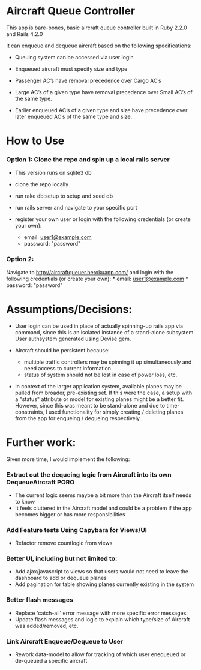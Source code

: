# Aircraft Queue Controller

This app is bare-bones, basic aircraft queue controller built in Ruby 2.2.0 and Rails 4.2.0

It can enqueue and dequeue aircraft based on the following specifications:

* Queuing system can be accessed via user login

* Enqueued aircraft must specify size and type

* Passenger AC’s have removal precedence over Cargo AC’s

* Large AC’s of a given type have removal precedence over Small AC’s of the same type.

* Earlier enqueued AC’s of a given type and size have precedence over later enqueued AC’s of the same type and size.

# How to Use
  ### Option 1: Clone the repo and spin up a local rails server
  * This version runs on sqlite3 db
  * clone the repo locally
  * run 
        rake db:setup
      to setup and seed db
  * run
        rails server
    and navigate to your specific port 

  * register your own user or
  login with the following credentials (or create your own):
    * email: user1@example.com
    * password: "password"

  ### Option 2:

  Navigate to http://aircraftqueuer.herokuapp.com/
  and login with the following credentials (or create your own):
    * email: user1@example.com
    * password: "password"

# Assumptions/Decisions:

* User login can be used in place of actually spinning-up rails app via command, since this is an isolated instance of a stand-alone subsystem. User authsystem generated using Devise gem.

* Aircraft should be persistent because:
  - multiple traffic controllers may be spinning it up simultaneously and need access to current information
  - status of system should not be lost in case of power loss, etc.

* In context of the larger application system, available planes may be pulled from broader, pre-existing set. If this were the case, a setup with a "status" attribute or model for existing planes might be a better fit. However, since this was meant to be stand-alone and due to time-constraints, I used functionality for simply creating / deleting planes from the app for enqueing / dequeing respectively.

# Further work:

Given more time, I would implement the following:

### Extract out the dequeing logic from Aircraft into its own DequeueAircraft PORO
  * The current logic seems maybe a bit more than the Aircraft itself needs to know
  * It feels cluttered in the Aircraft model and could be a problem if the app becomes bigger or has more responsibilities

### Add Feature tests Using Capybara for Views/UI
  * Refactor remove countlogic from views

### Better UI, including but not limited to:
* Add ajax/javascript to views so that users would not need to leave the dashboard to add or dequeue planes
* Add pagination for table showing planes currently existing in the system

### Better flash messages
* Replace 'catch-all' error message with more specific error messages.
* Update flash messages and logic to explain which type/size of Aircraft was added/removed, etc.

### Link Aircraft Enqueue/Dequeue to User
* Rework data-model to allow for tracking of which user enequeued or de-queued a specific aircraft